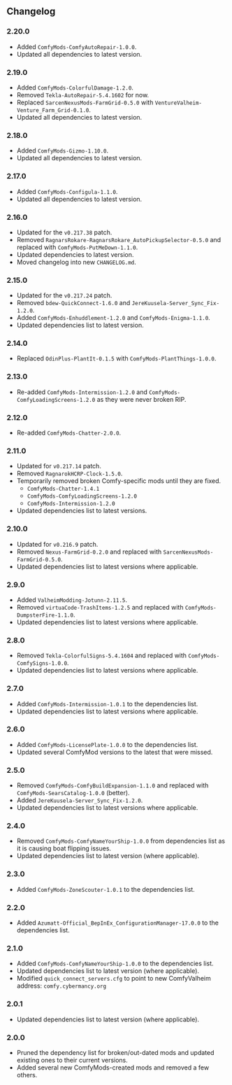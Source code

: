 ## Changelog

### 2.20.0

  * Added `ComfyMods-ComfyAutoRepair-1.0.0`.
  * Updated all dependencies to latest version.

### 2.19.0

  * Added `ComfyMods-ColorfulDamage-1.2.0`.
  * Removed `Tekla-AutoRepair-5.4.1602` for now.
  * Replaced `SarcenNexusMods-FarmGrid-0.5.0` with `VentureValheim-Venture_Farm_Grid-0.1.0`.
  * Updated all dependencies to latest version.

### 2.18.0

  * Added `ComfyMods-Gizmo-1.10.0`.
  * Updated all dependencies to latest version.

### 2.17.0

  * Added `ComfyMods-Configula-1.1.0`.
  * Updated all dependencies to latest version.

### 2.16.0

  * Updated for the `v0.217.38` patch.
  * Removed `RagnarsRokare-RagnarsRokare_AutoPickupSelector-0.5.0` and replaced with `ComfyMods-PutMeDown-1.1.0`.
  * Updated dependencies to latest version.
  * Moved changelog into new `CHANGELOG.md`.

### 2.15.0

  * Updated for the `v0.217.24` patch.
  * Removed `bdew-QuickConnect-1.6.0` and `JereKuusela-Server_Sync_Fix-1.2.0`.
  * Added `ComfyMods-Enhuddlement-1.2.0` and `ComfyMods-Enigma-1.1.0`.
  * Updated dependencies list to latest version.

### 2.14.0

  * Replaced `OdinPlus-PlantIt-0.1.5` with `ComfyMods-PlantThings-1.0.0`.

### 2.13.0

  * Re-added `ComfyMods-Intermission-1.2.0` and `ComfyMods-ComfyLoadingScreens-1.2.0` as they were never broken RIP.

### 2.12.0

  * Re-added `ComfyMods-Chatter-2.0.0`.

### 2.11.0

  * Updated for `v0.217.14` patch.
  * Removed `RagnarokHCRP-Clock-1.5.0`.
  * Temporarily removed broken Comfy-specific mods until they are fixed.
    * `ComfyMods-Chatter-1.4.1`
    * `ComfyMods-ComfyLoadingScreens-1.2.0`
    * `ComfyMods-Intermission-1.2.0`
  * Updated dependencies list to latest versions.

### 2.10.0

  * Updated for `v0.216.9` patch.
  * Removed `Nexus-FarmGrid-0.2.0` and replaced with `SarcenNexusMods-FarmGrid-0.5.0`.
  * Updated dependencies list to latest versions where applicable.

### 2.9.0

  * Added `ValheimModding-Jotunn-2.11.5`.
  * Removed `virtuaCode-TrashItems-1.2.5` and replaced with `ComfyMods-DumpsterFire-1.1.0`.
  * Updated dependencies list to latest versions where applicable.

### 2.8.0

  * Removed `Tekla-ColorfulSigns-5.4.1604` and replaced with `ComfyMods-ComfySigns-1.0.0`.
  * Updated dependencies list to latest versions where applicable.

### 2.7.0

  * Added `ComfyMods-Intermission-1.0.1` to the dependencies list.
  * Updated dependencies list to latest versions where applicable.

### 2.6.0

  * Added `ComfyMods-LicensePlate-1.0.0` to the dependencies list.
  * Updated several ComfyMod versions to the latest that were missed.

### 2.5.0

  * Removed `ComfyMods-ComfyBuildExpansion-1.1.0` and replaced with `ComfyMods-SearsCatalog-1.0.0` (better).
  * Added `JereKuusela-Server_Sync_Fix-1.2.0`.
  * Updated dependencies list to latest versions where applicable.

### 2.4.0

  * Removed `ComfyMods-ComfyNameYourShip-1.0.0` from dependencies list as it is causing boat flipping issues.
  * Updated dependencies list to latest version (where applicable).

### 2.3.0

  * Added `ComfyMods-ZoneScouter-1.0.1` to the dependencies list.

### 2.2.0

  * Added `Azumatt-Official_BepInEx_ConfigurationManager-17.0.0` to the dependencies list.

### 2.1.0

  * Added `ComfyMods-ComfyNameYourShip-1.0.0` to the dependencies list.
  * Updated dependencies list to latest version (where applicable).
  * Modified `quick_connect_servers.cfg` to point to new ComfyValheim address: `comfy.cybermancy.org`

### 2.0.1

  * Updated dependencies list to latest version (where applicable).

### 2.0.0

  * Pruned the dependency list for broken/out-dated mods and updated existing ones to their current versions.
  * Added several new ComfyMods-created mods and removed a few others.
